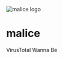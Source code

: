 ![malice logo](https://raw.githubusercontent.com/black-top/malice/master/app/static/img/logo/malice_logo.png)

malice
======

VirusTotal Wanna Be
